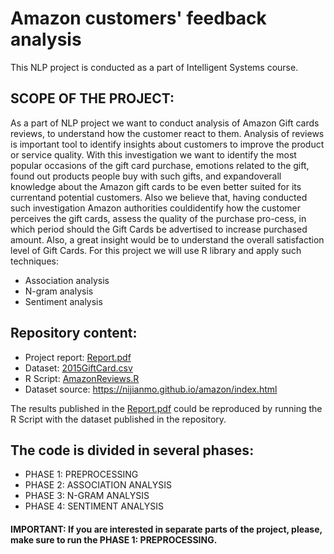 # Amazon customers' feedback analysis

This NLP project is conducted as a part of Intelligent Systems course.


## SCOPE OF THE PROJECT:
As a part of NLP project we want to conduct analysis of Amazon Gift cards reviews, to understand how the customer react to them.  Analysis of reviews is important tool to identify insights about customers to improve the product or service quality. With this investigation we want to identify the most popular occasions of the gift card purchase, emotions related to the gift, found out products people buy with such gifts, and expandoverall knowledge about the Amazon gift cards to be even better suited for its currentand potential customers. Also we believe that, having conducted such investigation Amazon authorities couldidentify how the customer perceives the gift cards, assess the quality of the purchase pro-cess, in which period should the Gift Cards be advertised to increase purchased amount.
Also, a great insight would be to understand the overall satisfaction level of Gift Cards. For this project we will use R library and apply such techniques: 
* Association analysis
* N-gram analysis
* Sentiment analysis


## Repository content:
* Project report: [Report.pdf](Report.pdf)
* Dataset: [2015GiftCard.csv](2015GiftCard.csv)
* R Script: [AmazonReviews.R](AmazonReviews.R)
* Dataset source: https://nijianmo.github.io/amazon/index.html

The results published in the [Report.pdf](Report.pdf) could be reproduced by running the R Script with the dataset published in the repository.

## The code is divided in several phases:
* PHASE 1: PREPROCESSING
* PHASE 2: ASSOCIATION ANALYSIS
* PHASE 3: N-GRAM ANALYSIS
* PHASE 4: SENTIMENT ANALYSIS

#### IMPORTANT: If you are interested in separate parts of the project, please, make sure to run the PHASE 1: PREPROCESSING.
